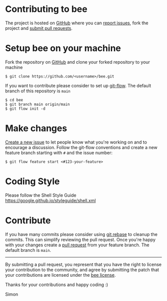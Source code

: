 Contributing to bee
===================

The project is hosted on [GitHub](https://github.com/sschmid/bee) where you can [report issues](https://github.com/sschmid/bee/issues),
fork the project and [submit pull requests](https://github.com/sschmid/bee/pulls).

Setup bee on your machine
=========================

Fork the repository on [GitHub](https://github.com/sschmid/bee) and clone your forked repository to your machine

```
$ git clone https://github.com/<username>/bee.git
````

If you want to contribute please consider to set up [git-flow](https://github.com/nvie/gitflow).
The default branch of this repository is `main`

```
$ cd bee
$ git branch main origin/main
$ git flow init -d
```

Make changes
============

[Create a new issue](https://github.com/sschmid/bee/issues/new) to let people know what you're working on and to encourage a discussion.
Follow the git-flow conventions and create a new feature branch starting with `#` and the issue number:

```
$ git flow feature start <#123-your-feature>
```

Coding Style
============

Please follow the Shell Style Guide
https://google.github.io/styleguide/shell.xml


Contribute
==========

If you have many commits please consider using [git rebase](https://git-scm.com/docs/git-rebase) to cleanup the commits.
This can simplify reviewing the pull request. Once you're happy with your changes
create a [pull request](https://github.com/sschmid/bee/pulls) from your feature branch. The default branch is `main`.

---

By submitting a pull request, you represent that you have the right to license your contribution to the community,
and agree by submitting the patch that your contributions are licensed
under the [bee license](https://github.com/sschmid/bee/blob/main/LICENSE.txt).

Thanks for your contributions and happy coding :)

Simon
